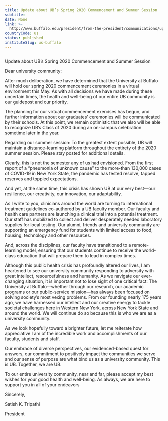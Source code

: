 ```yaml
---
title: Update about UB’s Spring 2020 Commencement and Summer Session
subtitle: 
date: None
link: >-
  http://www.buffalo.edu/president/from-the-president/communications/update-about-ub-s-spring-2020-commencement-and-summer-session.html
countryCode: us
status: published
instituteSlug: us-buffalo
---
```

![]()

Update about UB’s Spring 2020 Commencement and Summer Session

Dear university community:

After much deliberation, we have determined that the University at Buffalo will hold our spring 2020 commencement ceremonies in a virtual environment this May. As with all decisions we have made during these uncertain times, the health and well-being of our entire UB community is our guidepost and our priority.

The planning for our virtual commencement exercises has begun, and further information about our graduates’ ceremonies will be communicated by their schools. At this point, we remain optimistic that we also will be able to recognize UB’s Class of 2020 during an on-campus celebration sometime later in the year.

Regarding our summer session: To the greatest extent possible, UB will maintain a distance-learning platform throughout the entirety of the 2020 summer session. Please stay posted for additional details.

Clearly, this is not the semester any of us had envisioned. From the first report of a “pneumonia of unknown cause” to the more-than 130,000 cases of COVID-19 in New York State, the pandemic has tested resolve, tapped reserves and toppled expectations.

And yet, at the same time, this crisis has shown UB at our very best—our resilience, our creativity, our innovation, our adaptability.

As I write to you, clinicians around the world are turning to international treatment guidelines co-authored by a UB faculty member. Our faculty and health care partners are launching a clinical trial into a potential treatment. Our staff has mobilized to collect and deliver desperately needed laboratory supplies for local testing. Our alumni, friends and university community are supporting an emergency fund for students with limited access to food, housing, technology and other resources.

And, across the disciplines, our faculty have transitioned to a remote-learning model, ensuring that our students continue to receive the world-class education that will prepare them to lead in complex times.

Although this public health crisis has profoundly altered our lives, I am heartened to see our university community responding to adversity with great intellect, resourcefulness and humanity. As we navigate our ever-changing situation, it is important not to lose sight of one critical fact: The University at Buffalo—whether through our research, our academic programs or our public-service mission—has always been focused on solving society’s most vexing problems. From our founding nearly 175 years ago, we have harnessed our intellect and our creative energy to tackle societal challenges here in Western New York, across New York State and around the world. We will continue do so because this is who we are as a university community.

As we look hopefully toward a brighter future, let me reiterate how appreciative I am of the incredible work and accomplishments of our faculty, students and staff.

Our embrace of diverse perspectives, our evidenced-based quest for answers, our commitment to positively impact the communities we serve and our sense of purpose are what bind us as a university community. This is UB. Together, we are UB.

To our entire university community, near and far, please accept my best wishes for your good health and well-being. As always, we are here to support you in all of your endeavors

Sincerely,

Satish K. Tripathi

President